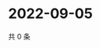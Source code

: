 # 2022-09-05

共 0 条

<!-- BEGIN WEIBO -->
<!-- 最后更新时间 Mon Sep 05 2022 18:18:08 GMT+0800 (China Standard Time) -->

<!-- END WEIBO -->
